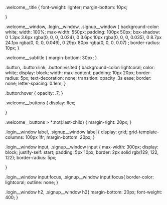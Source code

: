 






.welcome__title {
  font-weight: lighter;
  margin-bottom: 10px;

}

.welcome__window, .login__window, .signup__window {
  background-color: white;
  width: 100%;
  max-width: 550px;
  padding: 100px 50px;
  box-shadow:
  0 1.3px 3.6px rgba(0, 0, 0, 0.024),
  0 3.6px 10px rgba(0, 0, 0, 0.035),
  0 8.7px 24.1px rgba(0, 0, 0, 0.046),
  0 29px 80px rgba(0, 0, 0, 0.07)
;
border-radius: 10px;
}

.welcome__subtitle {
  margin-bottom: 30px;
}

.button, .button:link, .button:visited {
  background-color: lightcoral;
  color: white;
  display: block;
  width: max-content;
  padding: 10px 20px;
  border-radius: 5px;
  text-decoration: none;
  transition: opacity .3s ease;
  border: none;
  letter-spacing: 0.1em;
}

.button:hover {
  opacity: .7;
}

.welcome__buttons {
  display: flex;

}

.welcome__buttons > *:not(:last-child) {
  margin-right: 20px;
}

.login__window label, .signup__window label {
  display: grid;
  grid-template-columns: 100px 1fr;
  margin-bottom: 20px;
}

.login__window input, .signup__window input {
  max-width: 300px;
  display: block;
  justify-self: start;
  padding: 5px 10px;
  border: 2px solid rgb(129, 122, 122);
  border-radius: 5px;

}

.login__window input:focus, .signup__window input:focus{
  border-color: lightcoral;
  outline: none;
}

.login__window h2, .signup__window h2{
  margin-bottom: 20px;
  font-weight: 400;
}

